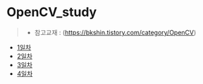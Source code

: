 # OpenCV_study
> * 참고교재 : (https://bkshin.tistory.com/category/OpenCV)
- [1일차](20230516.md)
- [2일차](20230517.md)
- [3일차](20230518.md)
- [4일차](20230519.md)
